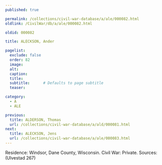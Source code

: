 ```yaml
---
published: true

permalink: /collections/civil-war-database/a/ale/000082.html
oldlink: /CivilWar/db/a/ale/000082.html

oldid: 000082

title: ALECKSON, Ander

pagelist:
  exclude: false
  order: 82
  image: 
  alt:
  caption:
  title:
  subtitle:      # Defaults to page subtitle
  teaser:

category: 
  - A 
  - ALE

previous:
  title: ALDERSON, Thomas
  url: /collections/civil-war-database/a/ald/000081.html  
next:
  title: ALECKSON, Jens
  url: /collections/civil-war-database/a/ale/000083.html   
---
```

Residence: Windsor, Dane County, Wisconsin. Civil War: Private. Sources: (Ulvestad 267)